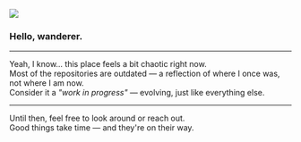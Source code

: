 [![](https://komarev.com/ghpvc/?username=doguyilmaz&base=4997&color=blueviolet&abbreviated=true&label=Wanderers)](https://github.com/doguyilmaz)

### Hello, wanderer.

---

Yeah, I know... this place feels a bit chaotic right now.  
Most of the repositories are outdated — a reflection of where I once was, not where I am now.  
Consider it a *"work in progress"* — evolving, just like everything else.

---

Until then, feel free to look around or reach out.  
Good things take time — and they're on their way.
